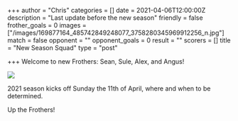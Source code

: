 +++
author = "Chris"
categories = []
date = 2021-04-06T12:00:00Z
description = "Last update before the new season"
friendly = false
frother_goals = 0
images = ["/images/169877164_485742849248077_3758280345969912256_n.jpg"]
match = false
opponent = ""
opponent_goals = 0
result = ""
scorers = []
title = "New Season Squad"
type = "post"

+++
Welcome to new Frothers: Sean, Sule, Alex, and Angus!

![](/images/169877164_485742849248077_3758280345969912256_n.jpg)

2021 season kicks off Sunday the 11th of April, where and when to be determined.

Up the Frothers!